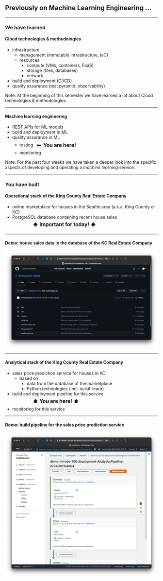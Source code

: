 ## Previously on Machine Learning Engineering &hellip;

---

### We have learned

#### Cloud technologies &amp; methodologies

- infrastructure
    - management (immutable infrastructure, IaC)
    - resources
        - compute (VMs, containers, FaaS)
        - storage (files, databases)
        - network
- build and deployment (CI/CD)
- quality assurance (test pyramid, observability)

Note: At the beginning of this semester we have learned a lot about Cloud technologies &amp; methodologies.

---

#### Machine learning engineering

<ul>
    <li>REST APIs for ML models</li>
    <li>build and deployment in ML</li>
    <li>quality assurance in ML
        <ul>
            <li>testing
              <strong class="fragment"
                      data-fragment-index="1"
                      style="font-size:1.2em; line-height:2em; margin:0.3em; position:relative; top:0.11em">
                <span class="fragment highlight-red" data-fragment-index="1">
                    &thinsp;⬅&nbsp;&nbsp;You are here!
                </span>
              </strong>
            </li>
            <li>monitoring</li>
        </ul>
    </li>
</ul>

Note: For the past four weeks we have taken a deeper look into the
specific aspects of developing and operating a _machine learning_ service.

---

### You have built

#### Operational stack of the King County Real Estate Company

- online marketplace for houses in the Seattle area (a.k.a. King County or KC)
- PostgreSQL database containing recent house sales<br/>
    <strong class="fragment" data-fragment-index="2" style="font-size:1.2em; line-height:2em; margin-left:4em">
        <span class="fragment highlight-red" data-fragment-index="2">⬆&nbsp;Important for today!&nbsp;⬆</span>
    </strong>
---

#### Demo: house sales data in the database of the KC Real Estate Company

[![The operational stack contains different versions of the house sales data.](images/operational-stack.png)](https://github.com/christophgietl/mlops/tree/main/demo/200-marketplace)

---

#### Analytical stack of the King County Real Estate Company

<ul>
    <li>
        <span class="fragment highlight-blue" data-fragment-index="1">sales price prediction service</span>
        for houses in KC
        <ul>
            <li>based on
                <ul>
                    <li>data from the database of the marketplace</li>
                    <li>Python technologies (incl. scikit-learn)</li>
                </ul>
            </li>
        </ul>
    </li>
    <li>
        build and deployment pipeline for this service<br/>
        <strong class="fragment" data-fragment-index="2" style="font-size:1.2em; line-height:2em; margin-left:4em">
            <span class="fragment highlight-red" data-fragment-index="2">⬆&nbsp;You are here!&nbsp;⬆</span>
        </strong>
    <li>monitoring for this service</li>
</ul>

---

#### Demo: build pipeline for the sales price prediction service

[![The build pipeline already contains code tests.](images/analytical-build-pipeline.png)](https://eu-central-1.console.aws.amazon.com/codesuite/codepipeline/pipelines/demo-ml-ops-100-deployment-AnalyticsPipeline-ECSMATJSZVAM/view?region=eu-central-1)
